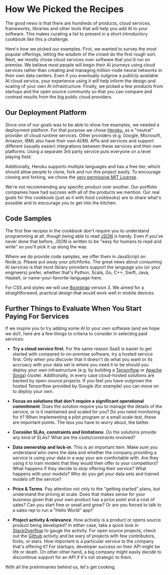 # How We Picked the Recipes

The good news is that there are hundreds of products, cloud services, frameworks, libraries and other tools that will help you add AI to your software. This makes curating a list to present in a short introductory cookbook like this a challenge.

Here's how we picked our examples. First, we wanted to survey the most popular offerings, letting the wisdom of the crowd do the first rough sort. Next, we mostly chose cloud services over software that you'd run on premise. We believe most people will begin their AI journeys using cloud services rather than creating and managing million-node neural networks in their own data centers. Even if you eventually outgrow a publicly available AI cloud service, your experience using it will help inform the design and scaling of your own AI infrastructure. Finally, we picked a few products from startups and the open source community so that you can compare and contrast results from the big public cloud providers.

## Our Deployment Platform

Since one of our goals was to be able to show live examples, we needed a deployment platform. For that purpose we chose [Heroku](http://www.heroku.com), as a "neutral" provider of cloud runtime services. Other providers (e.g. Google, Microsoft, Amazon, IBM) also have their own AI/ML APIs and services and support different (usually easier) integrations between these services and their own platforms. Using a separate 3rd party service puts everyone on a level playing field.

Additionally, Heroku supports multiple languages and has a free tier, which should allow people to clone, fork and run this project easily. To encourage cloning and forking, we chose the [very permissive MIT License](https://opensource.org/licenses/MIT).

We're not recommending any specific product over another. Our portfolio companies have had success with all of the products we mention. Our real goals for this cookbook (just as it with food cookbooks) are to share what's possible and to encourage you to get into the kitchen.

## Code Samples

The first few recipes in the cookbook don't require you to understand programming at all, though being able to read [JSON](https://www.json.org) is handy. Even if you've never done that before, JSON is written to be "easy for humans to read and write" so you'll pick it up along the way.

Where we do provide code samples, we offer them in JavaScript on Node.js. Please put away your pitchforks. The great news about consuming AI services is that most library providers support the language you (or your engineers) prefer, whether that's Python, Scala, Go, C++, Swift, Java, Haskell, or name-your-favorite-language-here.

For CSS and styles we will use [Bootstrap](http://getbootstrap.com) version 3. We aimed for a straightforward, practical design that would work well in mobile devices.

## Further Things to Evaluate When You Start Paying For Services

If we inspire you to try adding some AI to your own software (and we hope we do!), here are a few things to criteria to consider in selecting paid services:

* **Try a cloud service first**. For the same reason SaaS is easier to get started with compared to on-premise software, try a hosted service first. Only when you discover that it doesn't do what you want or its accruacy with your data set is where you need it to be should you deploy your own infrastructure (e.g. by building a [Tensorflow](https://www.tensorflow.org/) or [Apache Singa](https://singa.incubator.apache.org)) cluster. Additionally, in every case cloud-hosted solutions are backed by open-source projects. If you feel you have outgrown the hosted Tensorflow provided by Google (for example) you can move on to deploy your own.

* **Focus on solutions that don't require a significant operational commitment**. Does the solution require you to manage the details of the service, or is it maintained and scaled for you? Do you need monitoring for it? When implementing a pilot program or a small scale test, these are important points. The less you have to worry about, the better.

* **Consider SLAs, constraints and limitations**. Do the solutions provide any kind of SLAs? What are the costs/constraints involved?

* **Data ownership and lock-in**. This is an important item. Make sure you understand who owns the data and whether the company providing a service is using your data in a way your are comfortable with. Are they using it to train models that they would then offer to your competitors? What happens if they decide to stop offering their service? What happens with your models? Who do you get your data sets and trained models off the service?

* **Price & Terms**. Pay attention not only to the "getting started" plans, but understand the pricing at scale. Does that makes sense for your business given that your own product has a price point and a cost of sales? Can you start free or small and grow? Or are you forced to talk to a sales rep to run a "Hello World" app?

* **Project activity & relevance**. How actively is a product or opens source product being developed? In either case, take a quick look in [StackOverflow](http://www.stackoverflow/) to gauge the activity. For open source projects, check out the [Github](http://www.github.com/) activity and be wary of projects with few contributors, forks, or stars. How important is a particular service to the company that's offering it? For startups, developer success on their API might be life or death. On other other hand, a big company might easily decide to discontinue support for an API if it's not strategic to them.

With all the preliminaries behind us, let's get cooking.
